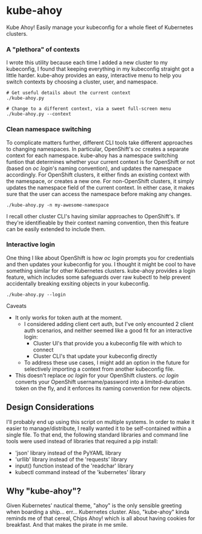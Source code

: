 # kube-ahoy
Kube Ahoy! Easily manage your kubeconfig for a whole fleet of Kubernetes clusters.

### A "plethora" of contexts
I wrote this utility because each time I added a new cluster to my kubeconfig, I found that keeping everything in my kubeconfig straight got a little harder.  kube-ahoy provides an easy, interactive menu to help you switch contexts by choosing a cluster, user, and namespace.

```
# Get useful details about the current context
./kube-ahoy.py

# Change to a different context, via a sweet full-screen menu
./kube-ahoy.py --context
```

### Clean namespace switching
To complicate matters further, different CLI tools take different approaches to changing namespaces. In particular, OpenShift's *oc* creates a separate context for each namespace. kube-ahoy has a namespace switching funtion that determines whether your current context is for OpenShift or not (based on *oc login*'s naming convention), and updates the namespace accordingly.  For OpenShift clusters, it either finds an existing context with the namespace, or creates a new one. For non-OpenShift clusters, it simply updates the namespace field of the current context. In either case, it makes sure that the user can access the namespace before making any changes.

```
./kube-ahoy.py -n my-awesome-namespace
```

I recall other cluster CLI's having similar approaches to OpenShift's. If they're identifieable by their context naming convention, then this feature can be easily extended to include them.

### Interactive login
One thing I like about OpenShift is how *oc login* prompts you for credentials and then updates your kubeconfig for you. I thought it might be cool to have something similar for other Kubernetes clusters. kube-ahoy provides a login feature, which includes some safeguards over raw kubectl to help prevent accidentally breaking exsiting objects in your kubeconfig.

```
./kube-ahoy.py --login
```

Caveats
- It only works for token auth at the moment.
  - I considered adding client cert auth, but I've only encounted 2 client auth scenarios, and neither seemed like a good fit for an interactive login:
    - Cluster UI's that provide you a kubeconfig file with which to connect
    - Cluster CLI's that update your kubeconfig directly
  - To address these use cases, I might add an option in the future for selectively importing a context from another kubeconfig file.
- This doesn't replace *oc login* for your OpenShift clusters. *oc login* converts your OpenShift username/password into a limited-duration token on the fly, and it enforces its naming convention for new objects.

## Design Considerations
I'll probably end up using this script on multiple systems.  In order to make it easier to manage/distribute, I really wanted it to be self-contained within a single file.  To that end, the following standard libraries and command line tools were used instead of libraries that required a pip install:

- 'json' library instead of the PyYAML library
- 'urllib' library instead of the 'requests' library
- input() function instead of the 'readchar' library
- kubectl command instead of the 'kubernetes' library

## Why "kube-ahoy"?
Given Kubernetes' nautical theme, "ahoy" is the only sensible greeting when boarding a ship... err... Kubernetes cluster.  Also, "kube-ahoy" kinda reminds me of that cereal, Chips Ahoy! which is all about having cookies for breakfast. And that makes the pirate in me smile.